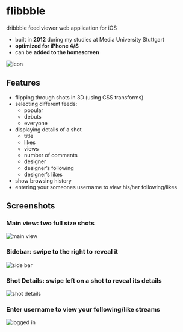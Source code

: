# flibbble

dribbble feed viewer web application for iOS

- built in __2012__ during my studies at Media University Stuttgart
- __optimized for iPhone 4/S__
- can be __added to the homescreen__

![icon](/screenshots/icon.png)



## Features

- flipping through shots in 3D (using CSS transforms)
- selecting different feeds:
  - popular
  - debuts
  - everyone
- displaying details of a shot
  - title
  - likes
  - views
  - number of comments
  - designer
  - designer’s following
  - designer’s likes
- show browsing history
- entering your someones username to view his/her following/likes

## Screenshots

### Main view: two full size shots

![main view](/screenshots/main_view.png)

### Sidebar: swipe to the right to reveal it

![side bar](/screenshots/sidebar.png)

### Shot Details: swipe left on a shot to reveal its details

![shot details](/screenshots/shot_details.png)

### Enter username to view your following/like streams

![logged in](/screenshots/logged_in.png)
